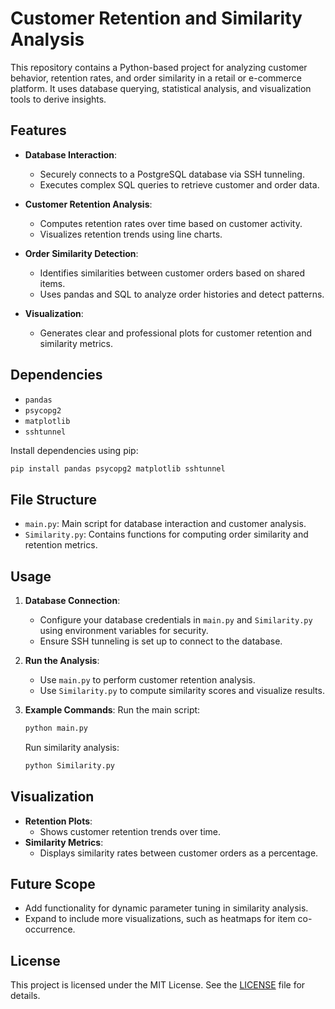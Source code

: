 
# Customer Retention and Similarity Analysis

This repository contains a Python-based project for analyzing customer behavior, retention rates, and order similarity in a retail or e-commerce platform. It uses database querying, statistical analysis, and visualization tools to derive insights.

## Features

- **Database Interaction**:
  - Securely connects to a PostgreSQL database via SSH tunneling.
  - Executes complex SQL queries to retrieve customer and order data.

- **Customer Retention Analysis**:
  - Computes retention rates over time based on customer activity.
  - Visualizes retention trends using line charts.

- **Order Similarity Detection**:
  - Identifies similarities between customer orders based on shared items.
  - Uses pandas and SQL to analyze order histories and detect patterns.

- **Visualization**:
  - Generates clear and professional plots for customer retention and similarity metrics.

## Dependencies

- `pandas`
- `psycopg2`
- `matplotlib`
- `sshtunnel`

Install dependencies using pip:
```bash
pip install pandas psycopg2 matplotlib sshtunnel
```

## File Structure

- `main.py`: Main script for database interaction and customer analysis.
- `Similarity.py`: Contains functions for computing order similarity and retention metrics.

## Usage

1. **Database Connection**:
   - Configure your database credentials in `main.py` and `Similarity.py` using environment variables for security.
   - Ensure SSH tunneling is set up to connect to the database.

2. **Run the Analysis**:
   - Use `main.py` to perform customer retention analysis.
   - Use `Similarity.py` to compute similarity scores and visualize results.

3. **Example Commands**:
   Run the main script:
   ```bash
   python main.py
   ```
   Run similarity analysis:
   ```bash
   python Similarity.py
   ```

## Visualization

- **Retention Plots**:
  - Shows customer retention trends over time.
- **Similarity Metrics**:
  - Displays similarity rates between customer orders as a percentage.

## Future Scope

- Add functionality for dynamic parameter tuning in similarity analysis.
- Expand to include more visualizations, such as heatmaps for item co-occurrence.

## License

This project is licensed under the MIT License. See the [LICENSE](LICENSE) file for details.
